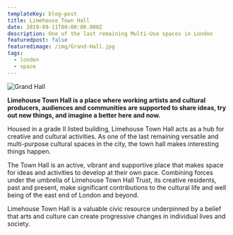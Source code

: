 ```yaml
---
templateKey: blog-post
title: Limehouse Town Hall
date: 2019-09-11T00:00:00.000Z
description: One of the last remaining Multi-Use spaces in London
featuredpost: false
featuredimage: /img/Grand-Hall.jpg
tags:
  - london
  - space
---
```

![Grand Hall](/img/Grand-Hall.jpg)

**Limehouse Town Hall is a place where working artists and cultural producers, audiences and communities are supported to share ideas, try out new things, and imagine a better here and now.**

Housed in a grade II listed building, Limehouse Town Hall acts as a hub for creative and cultural activities. As one of the last remaining versatile and multi-purpose cultural spaces in the city, the town hall makes interesting things happen.

The Town Hall is an active, vibrant and supportive place that makes space for ideas and activities to develop at their own pace. Combining forces under the umbrella of Limehouse Town Hall Trust, its creative residents, past and present, make significant contributions to the cultural life and well being of the east end of London and beyond.

Limehouse Town Hall is a valuable civic resource underpinned by a belief that arts and culture can create progressive changes in individual lives and society.
